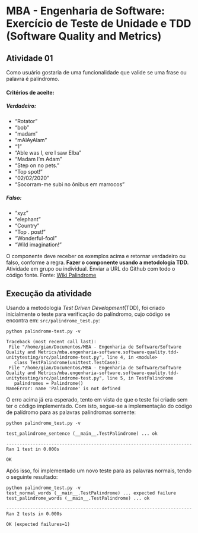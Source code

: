 # MBA - Engenharia de Software: Exercício de Teste de Unidade e TDD (Software Quality and Metrics)

## Atividade 01
Como usuário gostaria de uma funcionalidade que valide se uma frase ou palavra é
palíndromo.
#### Critérios de aceite:
##### Verdadeiro:
* “Rotator”
* “bob”
* “madam”
* “mAlAyAlam”
* “1”
* “Able was I, ere I saw Elba”
* “Madam I’m Adam”
* “Step on no pets.”
* “Top spot!”
* “02/02/2020”
* “Socorram-me subi no ônibus em marrocos”
##### Falso:
* “xyz”
* “elephant”
* “Country”
* “Top . post!”
* “Wonderful-fool”
* “Wild imagination!”

O componente deve receber os exemplos acima e retornar verdadeiro ou falso, conforme a
regra. **Fazer o componente usando a metodologia TDD.** Atividade em grupo ou individual.
Enviar a URL do Github com todo o código fonte.
Fonte: [Wiki Palindrome](https://en.wikipedia.org/wiki/Palindrome)


## Execução da atividade
Usando a metodologia *Test Driven Development*(TDD), foi criado inicialmente o teste para verificação do palíndromo, cujo código se encontra em: `src/palindrome_test.py`:
 ```
python palindrome-test.py -v

Traceback (most recent call last):
  File "/home/gian/Documentos/MBA - Engenharia de Software/Software Quality and Metrics/mba.engenharia-software.software-quality.tdd-unitytesting/src/palindrome-test.py", line 4, in <module>
    class TestPalindrome(unittest.TestCase):
  File "/home/gian/Documentos/MBA - Engenharia de Software/Software Quality and Metrics/mba.engenharia-software.software-quality.tdd-unitytesting/src/palindrome-test.py", line 5, in TestPalindrome
    palindromes = Palindrome() 
NameError: name 'Palindrome' is not defined
 ```
O erro acima já era esperado, tento em vista de que o teste foi criado sem ter o código implementado. 
Com isto, segue-se a implementação do código de palídromo para as palavras palíndromas somente:
```
python palindrome_test.py -v

test_palindrome_sentence (__main__.TestPalindrome) ... ok

----------------------------------------------------------------------
Ran 1 test in 0.000s

OK
```

Após isso, foi implementado um novo teste para as palavras normais, tendo o seguinte resultado:
```
python palindrome_test.py -v
test_normal_words (__main__.TestPalindrome) ... expected failure
test_palindrome_words (__main__.TestPalindrome) ... ok

----------------------------------------------------------------------
Ran 2 tests in 0.000s

OK (expected failures=1)
```
